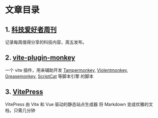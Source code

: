 # 文章目录

## 1. [科技爱好者周刊](https://github.com/ruanyf/weekly)

记录每周值得分享的科技内容，周五发布。

## 2. [vite-plugin-monkey](https://github.com/lisonge/vite-plugin-monkey)

一个 vite 插件，用来辅助开发 [Tampermonkey](https://www.tampermonkey.net/), [Violentmonkey](https://violentmonkey.github.io/), [Greasemonkey](https://www.greasespot.net/), [ScriptCat](https://docs.scriptcat.org/) 等脚本引擎 的脚本

## 3. [VitePress](https://vitepress.dev/zh/)

VitePress
由 Vite 和 Vue 驱动的静态站点生成器
将 Markdown 变成优雅的文档，只需几分钟
